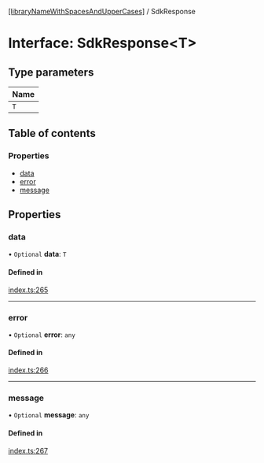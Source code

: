 [[libraryNameWithSpacesAndUpperCases]](../README.md) / SdkResponse

# Interface: SdkResponse<T\>

## Type parameters

| Name |
| :------ |
| `T` |

## Table of contents

### Properties

- [data](SdkResponse.md#data)
- [error](SdkResponse.md#error)
- [message](SdkResponse.md#message)

## Properties

### data

• `Optional` **data**: `T`

#### Defined in

[index.ts:265](https://github.com/undaku/js-sdk/blob/2f265a4/src/index.ts#L265)

___

### error

• `Optional` **error**: `any`

#### Defined in

[index.ts:266](https://github.com/undaku/js-sdk/blob/2f265a4/src/index.ts#L266)

___

### message

• `Optional` **message**: `any`

#### Defined in

[index.ts:267](https://github.com/undaku/js-sdk/blob/2f265a4/src/index.ts#L267)
